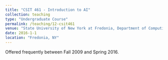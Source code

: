```yaml
---
title: "CSIT 461 - Introduction to AI"
collection: teaching
type: "Undergraduate Course"
permalink: /teaching/12-csit461
venue: "State University of New York at Fredonia, Department of Computing and Information Science"
date: 2016-1-1
location: "Fredonia, NY"
---
```


Offered frequently between Fall 2009 and Spring 2016. 
